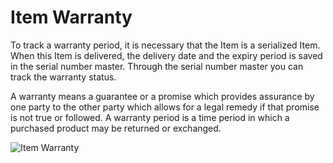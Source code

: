 <!-- add-breadcrumbs -->
<!-- add-breadcrumbs -->
# Item Warranty

To track a warranty period, it is necessary that the Item is a serialized Item. When this Item is delivered, the delivery date and the expiry period is saved in the serial number master. Through the serial number master you can track the warranty status.

A warranty means a guarantee or a promise which provides assurance by one party to the other party which allows for a legal remedy if that promise is not true or followed. A warranty period is a time period in which a purchased product may be returned or exchanged.

<img class="screenshot" alt="Item Warranty" src="/docs/assets/img/stock/item-warranty.png">
